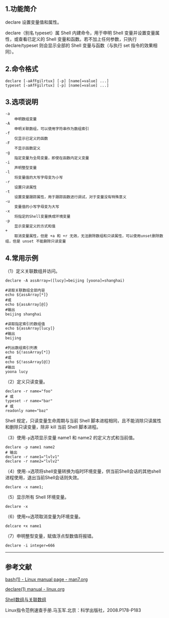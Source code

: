 ## 1.功能简介
declare 设置变量值和属性。

declare（别名 typeset）属 Shell 内建命令，用于申明 Shell 变量并设置变量属性，或查看已定义的 Shell 变量和函数。若不加上任何参数，只执行 declare/typeset 则会显示全部的 Shell 变量与函数（与执行 set 指令的效果相同）。

## 2.命令格式
```
declare [-aAfFgilrtux] [-p] [name[=value] ...]
typeset [-aAfFgilrtux] [-p] [name[=value] ...]
```

## 3.选项说明
```
-a
	申明数组变量
-A
	申明关联数组，可以使用字符串作为数组索引
-f
	仅显示已定义的函数
-F
	不显示函数定义
-g
	指定变量为全局变量，即使在函数内定义变量
-i
	声明整型变量
-l
	将变量值的大写字母变为小写
-r
	设置只读属性
-t
	设置变量跟踪属性，用于跟踪函数进行调试，对于变量没有特殊意义
-u
	变量值的小写字母变为大写
-x
	将指定的Shell变量换成环境变量
-p
	显示变量定义的方式和值
+
	取消变量属性，但是 +a 和 +r 无效，无法删除数组和只读属性，可以使用unset删除数组，但是 unset 不能删除只读变量
```

## 4.常用示例
（1）定义关联数组并访问。
```shell
declare -A assArray=([lucy]=beijing [yoona]=shanghai)

#读取关联数组全部内容
echo ${assArray[*]}
#或
echo ${assArray[@]}
#输出
beijing shanghai

#读取指定索引的数组值
echo ${assArray[lucy]}
#输出
beijing

#列出数组索引列表
echo ${!assArray[*]}
#或
echo ${!assArray[@]}
#输出
yoona lucy
```
（2）定义只读变量。
```shell
declare -r name="foo"
# 或
typeset -r name="bar"
# 或
readonly name="baz"
```
Shell 规定，只读变量生命周期与当前 Shell 脚本进程相同，且不能消除只读属性和删除只读变量，除非 kill 当前 Shell 脚本进程。

（3）使用`-p`选项显示变量 name1 和 name2 的定义方式和当前值。
```shell
declare -p name1 name2
# 输出
declare -r name1="lvlv1"
declare -r name2="lvlv2"
```
（4）使用`-x`选项将shell变量转换为临时环境变量，供当前Shell会话的其他shell进程使用，退出当前Shell会话则失效。
```shell
declare -x name1;
```
（5）显示所有 Shell 环境变量。
```shell
declare -x
```
（6）使用`+x`选项取消变量为环境变量。
```shell
delcare +x name1
```
（7）申明整型变量，赋值浮点型数值将报错。
```shell
declare -i integer=666
```
---

## 参考文献
[bash(1) - Linux manual page - man7.org](https://www.man7.org/linux/man-pages/man1/bash.1.html)

[declare(1) manual - linux.org](https://www.linux.org/docs/man1/declare.html)

[Shell数组与关联数组](http://blog.csdn.net/sunnyyoona/article/details/51526312)

Linux指令范例速查手册.马玉军.北京：科学出版社，2008.P178-P183

<Vssue title="declare-builtin" />